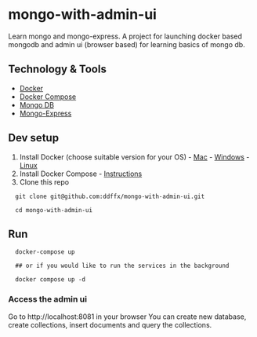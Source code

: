 # mongo-with-admin-ui
Learn mongo and mongo-express. A project for launching docker based mongodb and admin ui (browser based) for learning basics of mongo db.


## Technology & Tools
  - [Docker](https://www.docker.com/)
  - [Docker Compose](https://docs.docker.com/compose/)
  - [Mongo DB](https://www.mongodb.com/)
  - [Mongo-Express](https://github.com/mongo-express/mongo-express)

## Dev setup
  1. Install Docker (choose suitable version for your OS)
    - [Mac](https://docs.docker.com/engine/installation/mac/)
    - [Windows](https://docs.docker.com/engine/installation/windows/)
    - [Linux](https://docs.docker.com/engine/installation/linux/)
  2. Install Docker Compose
    - [Instructions](https://docs.docker.com/compose/install/) 
  3. Clone this repo
  ```
    git clone git@github.com:ddffx/mongo-with-admin-ui.git

    cd mongo-with-admin-ui
  ```

## Run 
```
  docker-compose up 

  ## or if you would like to run the services in the background

  docker compose up -d
```

### Access the admin ui
Go to http://localhost:8081 in your browser
You can create new database, create collections, insert documents and query the collections.
